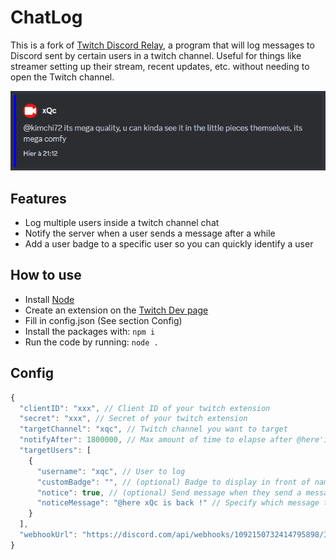 # ChatLog

This is a fork of [Twitch Discord Relay](https://github.com/poespas/twitch-discord-relay), a program that will log messages to Discord sent by certain users in a twitch channel.
Useful for things like streamer setting up their stream, recent updates, etc.
without needing to open the Twitch channel.

![Demo](./assets/screenshot.png)

## Features

-   Log multiple users inside a twitch channel chat
-   Notify the server when a user sends a message after a while
-   Add a user badge to a specific user so you can quickly identify a user

## How to use

-   Install [Node](http://node.js.org/)
-   Create an extension on the [Twitch Dev page](https://dev.twitch.tv/console/extensions)
-   Fill in config.json (See section Config)
-   Install the packages with: `npm i`
-   Run the code by running:
    `node .`

## Config

```js
{
  "clientID": "xxx", // Client ID of your twitch extension
  "secret": "xxx", // Secret of your twitch extension
  "targetChannel": "xqc", // Twitch channel you want to target
  "notifyAfter": 1800000, // Max amount of time to elapse after @here'ing
  "targetUsers": [
    {
      "username": "xqc", // User to log
      "customBadge": "", // (optional) Badge to display in front of name
      "notice": true, // (optional) Send message when they send a message first time in a long while
      "noticeMessage": "@here xQc is back !" // Specify which message to send on "notice"
    }
  ],
  "webhookUrl": "https://discord.com/api/webhooks/1092150732414795898/38TZP6TRBuYn7qGpHmMurJlvhrv1sz-0OfnxUXeNb1lycHbcBSPbAyOtkGNUAGYU7kEW" // Specify webhook url for discord
}

```
